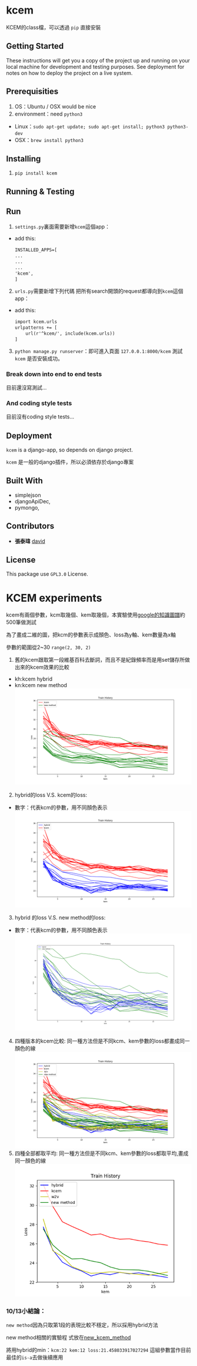# kcem

KCEM的class檔，可以透過 `pip` 直接安裝

## Getting Started

These instructions will get you a copy of the project up and running on your local machine for development and testing purposes. See deployment for notes on how to deploy the project on a live system.

## Prerequisities

1. OS：Ubuntu / OSX would be nice
2. environment：need `python3`

  - Linux：`sudo apt-get update; sudo apt-get install; python3 python3-dev`
  - OSX：`brew install python3`

## Installing

1. `pip install kcem`

## Running & Testing

## Run

1. `settings.py`裏面需要新增`kcem`這個app：

  - add this:

    ```
    INSTALLED_APPS=[
    ...
    ...
    ...
    'kcem',
    ]
    ```

2. `urls.py`需要新增下列代碼 把所有search開頭的request都導向到`kcem`這個app：

  - add this:

    ```
    import kcem.urls
    urlpatterns += [
        url(r'^kcem/', include(kcem.urls))
    ]
    ```

3. `python manage.py runserver`：即可進入頁面 `127.0.0.1:8000/kcem` 測試 `kcem` 是否安裝成功。

### Break down into end to end tests

目前還沒寫測試...

### And coding style tests

目前沒有coding style tests...

## Deployment

`kcem` is a django-app, so depends on django project.

`kcem` 是一般的django插件，所以必須依存於django專案

## Built With

- simplejson
- djangoApiDec,
- pymongo,

## Contributors

- **張泰瑋** [david](https://github.com/david30907d)

## License

This package use `GPL3.0` License.

# KCEM experiments

kcem有兩個參數，kcm取幾個、kem取幾個，本實驗使用[google的知識圖譜](https://github.com/UDICatNCHU/Open-Sentiment-Training-Data/blob/master/Ontology_from_google.json)約500筆做測試

為了畫成二維的圖，把kcm的參數表示成顏色、loss為y軸、kem數量為x軸

參數的範圍從2~30 `range(2, 30, 2)`


1. 舊的kcem跟取第一段維基百科去斷詞，而且不是紀錄頻率而是用set儲存所做出來的kcem效果的比較
* kh:kcem hybrid
* kn:kcem new method
![我的kcem_compare_kcem.png](picture/我的kcem_compare_kcem.png)
2. hybrid的loss V.S. kcem的loss:
* 數字：代表kcm的參數，用不同顏色表示
![hybridVSkcem.png](picture/hybridVSkcem.png)
3. hybrid 的loss V.S. new method的loss:
* 數字：代表kcm的參數，用不同顏色表示
![hybridVSnew.png](picture/hybridVSnew.png)
4. 四種版本的kcem比較:
同一種方法但是不同kcm、kem參數的loss都畫成同一顏色的線
![4個趨勢.png](picture/4個趨勢.png)
5. 四種全部都取平均:
同一種方法但是不同kcm、kem參數的loss都取平均,畫成同一顏色的線
![4個平均.png](picture/4個平均.png)

### 10/13小結論：

`new method`因為只取第1段的表現比較不穩定，所以採用hybrid方法

new method相關的實驗程 式放在[new_kcem_method](new_kcem_method)

將用hybrid的min：`kcm:22 kem:12 loss:21.458033917027294` 這組參數當作目前最佳的`is-a`去做後續應用